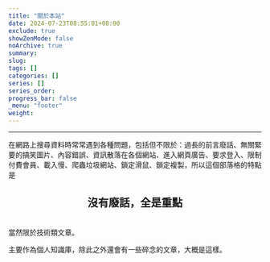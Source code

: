 ```yaml
---
title: "關於本站"
date: 2024-07-23T08:55:01+08:00
exclude: true
showZenMode: false
noArchive: true
summary: 
slug: 
tags: []
categories: []
series: []
series_order: 
progress_bar: false
_menu: "footer"
weight: 
---
```

---
在網路上搜尋資料時常常遇到各種問題，包括但不限於：過長的前言廢話、無關緊要的搞笑圖片、內容錯誤、資訊散落在各個網站、進入網頁廣告、要求登入、限制付費會員、載入慢、爬蟲垃圾網站、鎖定滑鼠、鎖定複製，所以這個部落格的特點是

<center><h2> 沒有廢話，全是重點 </h2></center>
<br>
當然限於技術類文章。

主要作為個人知識庫，除此之外還會有一些碎念的文章，大概是這樣。
